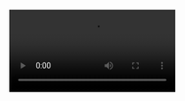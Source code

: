 <video src="E:\Library\INSAID\01_Work\Projects\17_R_NovJanFebMarch19\Amit Sain - amitsain26@gmail.com- Data Analytics with R\amitsain26@gmail.com- EDA with R\Olympics_presentation_video.mp4"></video>